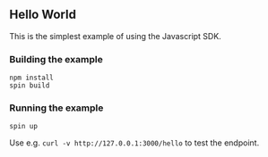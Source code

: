 ## Hello World 

This is the simplest example of using the Javascript SDK.

### Building the example

```
npm install
spin build
```

### Running the example

```
spin up
```

Use e.g. `curl -v http://127.0.0.1:3000/hello` to test the endpoint.